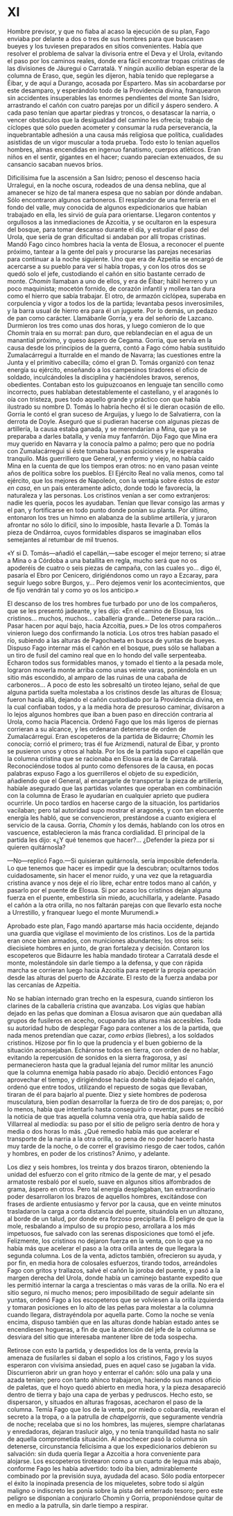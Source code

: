 # XI

Hombre previsor, y que no fiaba al acaso la ejecución de su plan, Fago enviaba
por delante a dos o tres de sus hombres para que buscasen bueyes y los tuviesen
preparados en sitios convenientes. Había que resolver el problema de salvar la
divisoria entre el Deva y el Urola, evitando el paso por los caminos reales,
donde era fácil encontrar tropas cristinas de las divisiones de Jáuregui
o Carratalá. Y ningún auxilio debían esperar de la columna de Eraso, que, según
les dijeron, había tenido que replegarse a Éibar, y de aquí a Durango, acosada
por Espartero. Mas sin acobardarse por este desamparo, y esperándolo todo de la
Providencia divina, franquearon sin accidentes insuperables las enormes
pendientes del monte San Isidro, arrastrando el cañón con cuatro parejas por un
difícil y áspero sendero. A cada paso tenían que apartar piedras y troncos,
o desatascar la narria, o vencer obstáculos que la desigualdad del camino les
ofrecía; trabajo de cíclopes que sólo pueden acometer y consumar la ruda
perseverancia, la inquebrantable adhesión a una causa más religiosa que
política, cualidades asistidas de un vigor muscular a toda prueba. Todo esto lo
tenían aquellos hombres, almas encendidas en ingenuo fanatismo, cuerpos
atléticos. Eran niños en el sentir, gigantes en el hacer; cuando parecían
extenuados, de su cansancio sacaban nuevos bríos.

Dificilísima fue la ascensión a San Isidro; penoso el descenso hacia Urralegui,
en la noche oscura, rodeados de una densa neblina, que al amanecer se hizo de
tal manera espesa que no sabían por dónde andaban. Sólo encontraron algunos
carboneros. El resplandor de una ferrería en el fondo del valle, muy conocida
de algunos expedicionarios que habían trabajado en ella, les sirvió de guía
para orientarse. Llegaron contentos y orgullosos a las inmediaciones de
Azcoitia, y se ocultaron en la espesura del bosque, para tomar descanso durante
el día, y estudiar el paso del Urola, que sería de gran dificultad si andaban
por allí tropas cristinas. Mandó Fago cinco hombres hacia la venta de Elosua,
a reconocer el puente próximo, tantear a la gente del país y procurarse las
parejas necesarias para continuar a la noche siguiente. Uno que era de Azpeitia
se encargó de acercarse a su pueblo para ver si había tropas, y con los otros
dos se quedó solo el jefe, custodiando el cañón en sitio bastante cerrado de
monte. *Chomín* llamaban a uno de ellos, y era de Éibar; hábil herrero y un
poco maquinista; mocetón fornido, de corazón infantil y mollera tan dura como
el hierro que sabía trabajar. El otro, de armazón ciclópea, superaba en
corpulencia y vigor a todos los de la partida; levantaba pesos inverosímiles,
y la barra usual de hierro era para él un juguete. Por lo demás, un pedazo de
pan como carácter. Llamábanle Gorria, y era del señorío de Lazcano. Durmieron
los tres como unas dos horas, y luego comieron de lo que *Chomín* traía en su
morral: pan duro, que reblandecían en el agua de un manantial próximo, y queso
áspero de Cegama. Gorria, que servía en la causa desde los principios de la
guerra, contó a Fago cómo había sustituido Zumalacárregui a Iturralde en el
mando de Navarra; las cuestiones entre la Junta y el primitivo cabecilla; cómo
el gran D. Tomás organizó con tenaz energía su ejército, enseñando a los
campesinos tiradores el oficio de soldado, inculcándoles la disciplina
y haciéndoles bravos, serenos, obedientes. Contaban esto los guipuzcoanos en
lenguaje tan sencillo como incorrecto, pues hablaban detestablemente el
castellano, y el aragonés lo oía con tristeza, pues todo aquello grande
y práctico con que había ilustrado su nombre D. Tomás lo habría hecho él si le
dieran ocasión de ello. Gorria le contó el gran suceso de Arguijas, y luego lo
de Salvatierra, con la derrota de Doyle. Aseguró que si pudieran hacerse con
algunas piezas de artillería, la causa estaba ganada, y se merendarían a Mina,
que ya se preparaba a darles batalla, y venía muy fanfarrón. Dijo Fago que Mina
era muy querido en Navarra y la conocía palmo a palmo; pero que no podría con
Zumalacárregui si éste tomaba buenas posiciones y le esperaba tranquilo. Más
guerrillero que General, y enfermo y viejo, no había caído Mina en la cuenta de
que los tiempos eran otros: no en vano pasan veinte años de política sobre los
pueblos. El Ejército Real no valía menos, como tal ejército, que los mejores de
Napoleón, con la ventaja sobre éstos de *estar en casa*, en un país enteramente
adicto, donde todo le favorecía, la naturaleza y las personas. Los cristinos
venían a ser como extranjeros: nadie les quería, pocos les ayudaban. Tenían que
llevar consigo las armas y el pan, y fortificarse en todo punto donde ponían su
planta. Por último, entonaron los tres un himno en alabanza de la sublime
artillería, y juraron afrontar no sólo lo difícil, sino lo imposible, hasta
llevarle a D. Tomás la pieza de Ondárroa, cuyos formidables disparos se
imaginaban ellos semejantes al retumbar de mil truenos.

«Y si D. Tomás—añadió el capellán,—sabe escoger el mejor terreno; si atrae
a Mina o a Córdoba a una batallita en regla, mucho será que no os apoderéis de
cuatro o seis piezas de campaña, con las cuales yo... digo él, pasaría el Ebro
por Cenicero, dirigiéndonos como un rayo a Ezcaray, para seguir luego sobre
Burgos, y... Pero dejemos venir los acontecimientos, que de fijo vendrán tal
y como yo os los anticipo.»

El descanso de los tres hombres fue turbado por uno de los compañeros, que se
les presentó jadeante, y les dijo: «En el camino de Elosua, los cristinos...
muchos, muchos... caballería grande... Detenerse para ración... Pasar hacen por
aquí bajo, hacia Azcoitia, pues.» De los otros compañeros vinieron luego dos
confirmando la noticia. Los otros tres habían pasado el río, subiendo a las
alturas de Pagochaeta en busca de yuntas de bueyes. Dispuso Fago internar más
el cañón en el bosque, pues sólo se hallaban a un tiro de fusil del camino real
que en lo hondo del valle serpenteaba. Echaron todos sus formidables manos,
y tomado el tiento a la pesada mole, lograron moverla monte arriba como unas
veinte varas, poniéndola en un sitio más escondido, al amparo de las ruinas de
una cabaña de carboneros... A poco de esto les sobresaltó un tiroteo lejano,
señal de que alguna partida suelta molestaba a los cristinos desde las alturas
de Elosua; fueron hacia allá, dejando el cañón custodiado por la Providencia
divina, en la cual confiaban todos, y a la media hora de presuroso caminar,
divisaron a lo lejos algunos hombres que iban a buen paso en dirección
contraria al Urola, como hacia Placencia. Ordenó Fago que los más ligeros de
piernas corrieran a su alcance, y les ordenaran detenerse de orden de
Zumalacárregui. Eran escopeteros de la partida de Bidaurre; *Chomín* les
conocía; corrió el primero; tras él fue Arizmendi, natural de Éibar, y pronto
se pusieron unos y otros al habla. Por los de la partida supo el capellán que
la columna cristina que se racionaba en Elosua era la de Carratalá.
Reconociéndose todos al punto como defensores de la causa, en pocas palabras
expuso Fago a los guerrilleros el objeto de su expedición, añadiendo que el
General, al encargarle de transportar la pieza de artillería, habíale asegurado
que las partidas volantes que operaban en combinación con la columna de Eraso
le ayudarían en cualquier aprieto que pudiera ocurrirle. Un poco tardíos en
hacerse cargo de la situación, los partidarios vacilaban; pero tal autoridad
supo mostrar el aragonés, y con tan elocuente energía les habló, que se
convencieron, prestándose a cuanto exigiera el servicio de la causa. Gorria,
*Chomín* y los demás, hablando con los otros en vascuence, establecieron la más
franca cordialidad. El principal de la partida les dijo: «¿Y qué tenemos que
hacer?... ¿Defender la pieza por si quieren quitárnosla?

—No—replicó Fago.—Si quisieran quitárnosla, sería imposible defenderla. Lo que
tenemos que hacer es impedir que la descubran; ocultarnos todos cuidadosamente,
sin hacer el menor ruido, y una vez que la retaguardia cristina avance y nos
deje el río libre, echar entre todos mano al cañón, y pasarlo por el puente de
Elosua. Si por acaso los cristinos dejan alguna fuerza en el puente, embestirla
sin miedo, acuchillarla, y adelante. Pasado el cañón a la otra orilla, no nos
faltarán parejas con que llevarlo esta noche a Urrestillo, y franquear luego el
monte Murumendi.»

Aprobado este plan, Fago mandó apartarse más hacia occidente, dejando una
guardia que vigilase el movimiento de los cristinos. Los de la partida eran
once bien armados, con municiones abundantes; los otros seis: diecisiete
hombres en junto, de gran fortaleza y decisión. Contaron los escopeteros que
Bidaurre les había mandado tirotear a Carratalá desde el monte, molestándole
sin darle tiempo a la defensa, y que con rápida marcha se corrieran luego hacia
Azcoitia para repetir la propia operación desde las alturas del puerto de
Azcárate. El resto de la fuerza andaba por las cercanías de Azpeitia.

No se habían internado gran trecho en la espesura, cuando sintieron los
clarines de la caballería cristina que avanzaba. Los vigías que habían dejado
en las peñas que dominan a Elosua avisaron que aún quedaban allá grupos de
fusileros en acecho, ocupando las alturas más accesibles. Toda su autoridad
hubo de desplegar Fago para contener a los de la partida, que nada menos
pretendían que cazar, *como erbias* (liebres), a los soldados cristinos. Hízose
por fin lo que la prudencia y el buen gobierno de la situación aconsejaban.
Echáronse todos en tierra, con orden de no hablar, evitando la repercusión de
sonidos en la sierra fragorosa, y así permanecieron hasta que la gradual
lejanía del rumor militar les anunció que la columna enemiga había pasado río
abajo. Decidió entonces Fago aprovechar el tiempo, y dirigiéndose hacia donde
había dejado el cañón, ordenó que entre todos, utilizando el repuesto de sogas
que llevaban, tiraran de él para bajarlo al puente. Diez y siete hombres de
poderosa musculatura, bien podían desarrollar la fuerza de tiro de dos parejas;
o, por lo menos, había que intentarlo hasta conseguirlo o reventar, pues se
recibió la noticia de que tras aquella columna venía otra, que había salido de
Villarreal al mediodía: su paso por el sitio de peligro sería dentro de hora
y media o dos horas lo más. ¿Qué remedio había más que acelerar el transporte
de la narria a la otra orilla, so pena de no poder hacerlo hasta muy tarde de
la noche, o de correr el gravísimo riesgo de caer todos, cañón y hombres, en
poder de los cristinos? Ánimo, y adelante.

Los diez y seis hombres, los treinta y dos brazos tiraron, obteniendo la unidad
del esfuerzo con el grito rítmico de la gente de mar, y el pesado armatoste
resbaló por el suelo, suave en algunos sitios alfombrados de grama, áspero en
otros. Pero tal energía desplegaban, tan extraordinario poder desarrollaron los
brazos de aquellos hombres, excitándose con frases de ardiente entusiasmo
y fervor por la causa, que en veinte minutos trasladaron la carga a corta
distancia del puente, situándola en un altozano, al borde de un talud, por
donde era forzoso precipitarla. El peligro de que la mole, resbalando a impulso
de su propio peso, arrollara a los más impetuosos, fue salvado con las serenas
disposiciones que tomó el jefe. Felizmente, los cristinos no dejaron fuerza en
la venta, con lo que ya no había más que acelerar el paso a la otra orilla
antes de que llegara la segunda columna. Los de la venta, adictos también,
ofrecieron su ayuda, y por fin, en media hora de colosales esfuerzos, tirando
todos, arreándoles Fago con gritos y trallazos, salvé el cañón la joroba del
puente, y pasó a la margen derecha del Urola, donde había un caminejo bastante
expedito que les permitió internar la carga a trescientas o más varas de la
orilla. No era el sitio seguro, ni mucho menos; pero imposibilitado de seguir
adelante sin yuntas, ordenó Fago a los escopeteros que se volviesen a la orilla
izquierda y tomaran posiciones en lo alto de las peñas para molestar a la
columna cuando llegara, distrayéndola por aquella parte. Como la noche se venía
encima, dispuso también que en las alturas donde habían estado antes se
encendiesen hogueras, a fin de que la atención del jefe de la columna se
desviara del sitio que interesaba mantener libre de toda sospecha.

Retirose con esto la partida, y despedidos los de la venta, previa la amenaza
de fusilarles si daban el soplo a los cristinos, Fago y los suyos esperaron con
vivísima ansiedad, pues en aquel caso se jugaban la vida. Discurrieron abrir un
gran hoyo y enterrar el cañón: sólo una pala y una azada tenían; pero con tanto
ahínco trabajaron, haciendo sus manos oficio de paletas, que el hoyo quedó
abierto en media hora, y la pieza desapareció dentro de tierra y bajo una capa
de yerbas y pedruscos. Hecho esto, se dispersaron, y situados en alturas
fragosas, acecharon el paso de la columna. Temía Fago que los de la venta, por
miedo o cobardía, revelaran el secreto a la tropa, o a la patrulla de
*chapelgorris*, que seguramente vendría de noche; recelaba que si no los
hombres, las mujeres, siempre charlatanas y enredadoras, dejaran traslucir
algo, y no tenía tranquilidad hasta no salir de aquella comprometida situación.
Al anochecer pasó la columna sin detenerse, circunstancia felicísima a que los
expedicionarios debieron su salvación: sin duda quería llegar a Azcoitia a hora
conveniente para alojarse. Los escopeteros tirotearon como a un cuarto de legua
más abajo, conforme Fago les había advertido: todo iba bien, admirablemente
combinado por la previsión suya, ayudada del acaso. Sólo podía entorpecer el
éxito la inopinada presencia de los miqueletes, sobre todo si algún maligno
o indiscreto les ponía sobre la pista del enterrado tesoro; pero este peligro
se disponían a conjurarlo Chomín y Gorria, proponiéndose quitar de en medio
a la patrulla, sin darle tiempo a respirar.
